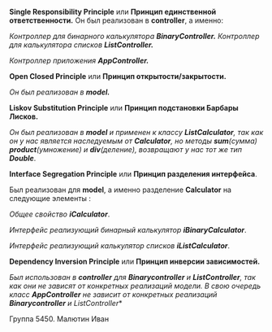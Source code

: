 **Single Responsibility Principle** или **Принцип единственной ответственности.** Он был реализован в **controller**, а именно:

*Контроллер для бинарного калькулятора **BinaryController.**
Контроллер для калькулятора списков **ListController.***

*Контроллер приложения **AppController.*** 

**Open Closed Principle** или **Принцип открытости/закрытости.**

*Он был реализован в **model.***

**Liskov Substitution Principle** или **Принцип подстановки Барбары Лисков.**

*Он был реализован в **model** и применен к классу **ListCalculator**, так как он у нас является наследуемым от **Calculator**, но методы **sum**(сумма) **product**(умножение) и **div**(деление), возвращают у нас тот же тип **Double***.

**Interface Segregation Principle** или **Принцип разделения интерфейса**.

Был реализован для **model**, а именно разделение **Calculator** на следующие элементы :

*Общее свойство **iCalculator***.

*Интерфейс реализующий бинарный калькулятор **iBinaryCalculator***.

*Интерфейс реализующий калькулятор списков **iListCalculator***.

**Dependency Inversion Principle** или **Принцип инверсии зависимостей.**

*Был использован в **controller** для **Binarycontroller** и **ListController**, так как они не зависят от конкретных реализаций модели. В свою очередь класс **AppController** не зависит от конкретных реализаций **Binarycontroller** и *ListController***

Группа 5450. Малютин Иван